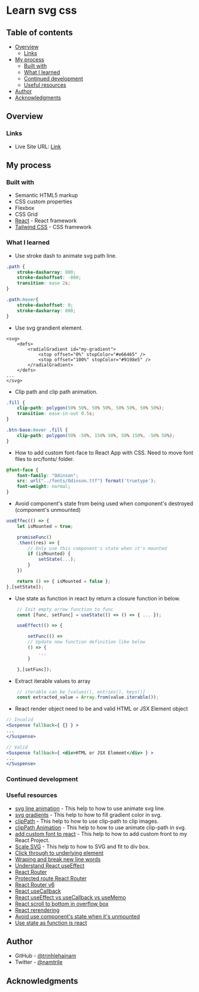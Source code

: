 # Learn svg css

## Table of contents

- [Overview](#overview)
  - [Links](#links)
- [My process](#my-process)
  - [Built with](#built-with)
  - [What I learned](#what-i-learned)
  - [Continued development](#continued-development)
  - [Useful resources](#useful-resources)
- [Author](#author)
- [Acknowledgments](#acknowledgments)

## Overview

### Links

- Live Site URL: [Link](https://trinhlehainam.github.io/learn-svg/)

## My process

### Built with

- Semantic HTML5 markup
- CSS custom properties
- Flexbox
- CSS Grid
- [React](https://reactjs.org/) - React framework
- [Tailwind CSS](https://tailwindcss.com/) - CSS framework

### What I learned
- Use stroke dash to animate svg path line.

``` css
.path {
    stroke-dasharray: 800;
    stroke-dashoffset: -800;
    transition: ease 2s;
}

.path:hover{
    stroke-dashoffset: 0;
    stroke-dasharray: 800;
} 
```

- Use svg grandient element.

```html/ jsx
<svg>
    <defs>
        <radialGradient id="my-gradient">
            <stop offset="0%" stopColor="#e66465" />
            <stop offset="100%" stopColor="#9198e5" />
        </radialGradient>
    </defs>
...
</svg>
```

- Clip path and clip path animation.

```css
.fill {
    clip-path: polygon(50% 50%, 50% 50%, 50% 50%, 50% 50%);
    transition: ease-in-out 0.5s;
}

.btn-base:hover .fill {
    clip-path: polygon(50% -50%, 150% 50%, 50% 150%, -50% 50%);
}
```

- How to add custom font-face to React App with CSS. Need to move font files to src/fonts/ folder.

```css
@font-face {
    font-family: "Odinson";
    src: url("../fonts/Odinson.ttf") format('truetype');
    font-weight: normal;
}
```

- Avoid component's state from being used when component's destroyed (component's unmounted)

```jsx
useEffec(() => {
    let isMounted = true;

    promiseFunc()
    .then((res) => {
        // Only use this component's state when it's mounted
        if (isMounted) {
            setState(...);
        }
    })

    return () => { isMounted = false };
},[setState]);
```

- Use state as function in react by return a closure function in below.

```jsx
    // Init empty arrow function to func
    const [func, setFunc] = useState(() => () => { ... });

    useEffect(() => {

        setFunc(() => 
        // Update new function definition like below
        () => {
            ...
        } 

    },[setFunc]);
```

- Extract iterable values to array

```js
    // iterable can be [values(), entries(), keys()]
    const extracted_value = Array.from(value.iterable());
```

- React render object need to be and valid HTML or JSX Element object

```jsx
// Invalid
<Suspense fallback={ {} } >
...
</Suspense>

// Valid
<Suspense fallback={ <div>HTML or JSX Elememt</div> } >
...
</Suspense>

```

### Continued development

### Useful resources

- [svg line animation](https://css-tricks.com/svg-line-animation-works/) - This help to how to use animate svg line.
- [svg gradients](https://developer.mozilla.org/en-US/docs/Web/SVG/Tutorial/Gradients) - This help to how to fill gradient color in svg.
- [clipPath](https://developer.mozilla.org/en-US/docs/Web/SVG/Element/clipPath) - This help to how to use clip-path to clip images.
- [clipPath Animation](https://css-playground.com/view/65/clipping-paths-with-clip-path) - This help to how to use animate clip-path in svg.
- [add custom font to react](https://blog.greenroots.info/3-quick-ways-to-add-fonts-to-your-react-app) - This help to how to add custom front to my React Project.
- [Scale SVG](https://css-tricks.com/scale-svg/) - This help to how to SVG and fit to div box.
- [Click through to underlying element](https://stackoverflow.com/questions/3680429/click-through-div-to-underlying-elements)
- [Wraping and break new line words](https://developer.mozilla.org/en-US/docs/Web/CSS/CSS_Text/Wrapping_Text)
- [Understand React useEffect](https://medium.com/@dev_abhi/useeffect-what-when-and-how-95045bcf0f32)
- [React Router](https://ui.dev/react-router-tutorial/)
- [Protected route React Router](https://ui.dev/react-router-protected-routes-authentication/)
- [React Router v6](https://ui.dev/react-router-tutorial/)
- [React useCallback](https://dmitripavlutin.com/dont-overuse-react-usecallback/)
- [React useEffect vs useCallback vs useMemo](https://stackoverflow.com/questions/56910036/when-to-use-usecallback-usememo-and-useeffect)
- [React scroll to bottom in overflow box](https://stackoverflow.com/questions/45719909/scroll-to-bottom-of-an-overflowing-div-in-react)
- [React rerendering](https://blog.isquaredsoftware.com/2020/05/blogged-answers-a-mostly-complete-guide-to-react-rendering-behavior/)
- [Avoid use component's state when it's unmounted](https://stackoverflow.com/questions/53949393/cant-perform-a-react-state-update-on-an-unmounted-component)
- [Use state as function is react](https://stackoverflow.com/questions/55621212/is-it-possible-to-react-usestate-in-react)

## Author

- GitHub - [@trinhlehainam](https://github.com/trinhlehainam)
- Twitter - [@namtrile](https://www.twitter.com/namtrile)

## Acknowledgments
